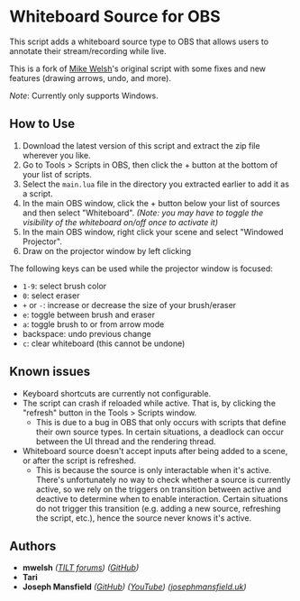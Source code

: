 # Whiteboard Source for OBS

This script adds a whiteboard source type to OBS that allows users to annotate their stream/recording while live.

This is a fork of [Mike Welsh](https://github.com/Herschel/)'s original script with some fixes and new features (drawing arrows, undo, and more).

*Note*: Currently only supports Windows.

## How to Use

1. Download the latest version of this script and extract the zip file wherever you like.
2. Go to Tools > Scripts in OBS, then click the + button at the bottom of your list of scripts.
3. Select the `main.lua` file in the directory you extracted earlier to add it as a script.
4. In the main OBS window, click the + button below your list of sources and then select "Whiteboard". *(Note: you may have to toggle the visibility of the whiteboard on/off once to activate it)*
5. In the main OBS window, right click your scene and select "Windowed Projector".
6. Draw on the projector window by left clicking

The following keys can be used while the projector window is focused:
- `1-9`: select brush color
- `0`: select eraser
- `+` or `-`: increase or decrease the size of your brush/eraser
- `e`: toggle between brush and eraser
- `a`: toggle brush to or from arrow mode
- backspace: undo previous change
- `c`: clear whiteboard (this cannot be undone)

## Known issues

- Keyboard shortcuts are currently not configurable.
- The script can crash if reloaded while active. That is, by clicking the "refresh" button in the Tools > Scripts window.
  * This is due to a bug in OBS that only occurs with scripts that define their own source types. In certain situations, a deadlock can occur between the UI thread and the rendering thread.
- Whiteboard source doesn't accept inputs after being added to a scene, or after the script is refreshed.
  * This is because the source is only interactable when it's active. There's unfortunately no way to check whether a source is currently active, so we rely on the triggers on transition between active and deactive to determine when to enable interaction. Certain situations do not trigger this transition (e.g. adding a new source, refreshing the script, etc.), hence the source never knows it's active.


## Authors

- **mwelsh** *([TILT forums](http://tiltforums.com/u/mwelsh))*  *([GitHub](https://github.com/Herschel/obs-whiteboard))*  
- **Tari**  
- **Joseph Mansfield** *([GitHub](https://github.com/sftrabbit))* *([YouTube](https://youtube.com/@JoePlaysPuzzleGames))* *([josephmansfield.uk](https://josephmansfield.uk))*

